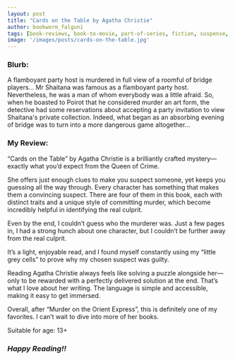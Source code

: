 ```yaml
---
layout: post
title: "Cards on the Table by Agatha Christie"
author: bookworm_falguni
tags: [book-reviews, book-to-movie, part-of-series, fiction, suspense, murder, crime, dark-secrets, thriller, mystery, personality, writer, detective, detective, London, UK]
image: '/images/posts/cards-on-the-table.jpg'
---
```

### **Blurb:**
A flamboyant party host is murdered in full view of a roomful of bridge players... Mr Shaitana was famous as a flamboyant party host. Nevertheless, he was a man of whom everybody was a little afraid. So, when he boasted to Poirot that he considered murder an art form, the detective had some reservations about accepting a party invitation to view Shaitana's private collection. Indeed, what began as an absorbing evening of bridge was to turn into a more dangerous game altogether…

### **My Review:**
“Cards on the Table” by Agatha Christie is a brilliantly crafted mystery—exactly what you’d expect from the Queen of Crime.

She offers just enough clues to make you suspect someone, yet keeps you guessing all the way through. Every character has something that makes them a convincing suspect. There are four of them in this book, each with distinct traits and a unique style of committing murder, which become incredibly helpful in identifying the real culprit.

Even by the end, I couldn’t guess who the murderer was. Just a few pages in, I had a strong hunch about one character, but I couldn’t be further away from the real culprit.

It’s a light, enjoyable read, and I found myself constantly using my “little grey cells” to prove why my chosen suspect was guilty.

Reading Agatha Christie always feels like solving a puzzle alongside her—only to be rewarded with a perfectly delivered solution at the end. That’s what I love about her writing. The language is simple and accessible, making it easy to get immersed.

Overall, after “Murder on the Orient Express”, this is definitely one of my favorites. I can’t wait to dive into more of her books.

Suitable for age: 13+

### ***Happy Reading!!***
